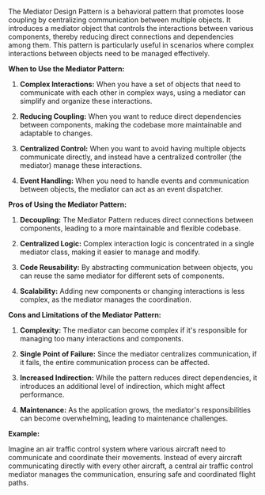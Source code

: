 The Mediator Design Pattern is a behavioral pattern that promotes loose coupling by centralizing communication between multiple objects. It introduces a mediator object that controls the interactions between various components, thereby reducing direct connections and dependencies among them. This pattern is particularly useful in scenarios where complex interactions between objects need to be managed effectively.

**When to Use the Mediator Pattern:**

1. **Complex Interactions:** When you have a set of objects that need to communicate with each other in complex ways, using a mediator can simplify and organize these interactions.

2. **Reducing Coupling:** When you want to reduce direct dependencies between components, making the codebase more maintainable and adaptable to changes.

3. **Centralized Control:** When you want to avoid having multiple objects communicate directly, and instead have a centralized controller (the mediator) manage these interactions.

4. **Event Handling:** When you need to handle events and communication between objects, the mediator can act as an event dispatcher.

**Pros of Using the Mediator Pattern:**

1. **Decoupling:** The Mediator Pattern reduces direct connections between components, leading to a more maintainable and flexible codebase.

2. **Centralized Logic:** Complex interaction logic is concentrated in a single mediator class, making it easier to manage and modify.

3. **Code Reusability:** By abstracting communication between objects, you can reuse the same mediator for different sets of components.

4. **Scalability:** Adding new components or changing interactions is less complex, as the mediator manages the coordination.

**Cons and Limitations of the Mediator Pattern:**

1. **Complexity:** The mediator can become complex if it's responsible for managing too many interactions and components.

2. **Single Point of Failure:** Since the mediator centralizes communication, if it fails, the entire communication process can be affected.

3. **Increased Indirection:** While the pattern reduces direct dependencies, it introduces an additional level of indirection, which might affect performance.

4. **Maintenance:** As the application grows, the mediator's responsibilities can become overwhelming, leading to maintenance challenges.

**Example:**

Imagine an air traffic control system where various aircraft need to communicate and coordinate their movements. Instead of every aircraft communicating directly with every other aircraft, a central air traffic control mediator manages the communication, ensuring safe and coordinated flight paths.

